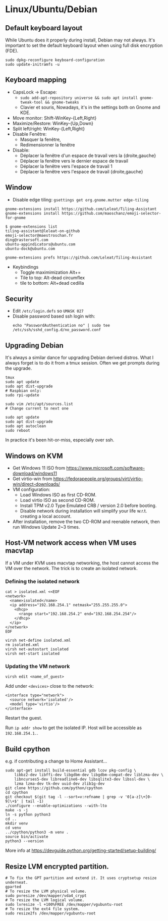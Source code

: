 # Linux/Ubuntu/Debian


## Default keyboard layout

While Ubuntu does it properly during install, Debian may not always. It's
important to set the default keyboard layout when using full disk encryption
(FDE).

```
sudo dpkg-reconfigure keyboard-configuration
sudo update-initramfs -u
```


## Keyboard mapping

- CapsLock -> Escape:
    - `sudo add-apt-repository universe && sudo apt install gnome-tweak-tool && gnome-tweaks`
    - Clavier et souris, Nowadays, it's in the settings both on Gnome and KDE.
- Move monitor: Shift-WinKey-{Left,Right}
- Maximize/Restore: WinKey-{Up,Down}
- Split left/right: WinKey-{Left,Right}
- Disable Fenêtre:
    - Masquer la fenêtre,
    - Redimensionner la fenêtre
- Disable:
    - Déplacer la fenêtre d'un espace de travail vers la {droite,gauche}
    - Déplacer la fenêtre vers le dernier espace de travail
    - Déplacer la fenêtre vers l'espace de travail 1
    - Déplacer la fenêtre vers l'espace de travail {droite,gauche}


## Window

- Disable edge tiling: `gsettings get org.gnome.mutter edge-tiling`
```
gnome-extensions install https://github.com/Leleat/Tiling-Assistant
gnome-extensions install https://github.com/maoschanz/emoji-selector-for-gnome

$ gnome-extensions list
tiling-assistant@leleat-on-github
emoji-selector@maestroschan.fr
ding@rastersoft.com
ubuntu-appindicators@ubuntu.com
ubuntu-dock@ubuntu.com
```

`gnome-extensions prefs https://github.com/Leleat/Tiling-Assistant`

- Keybindings
    - Toggle maximimization Alt+=
    - Tile to top: Alt-dead circumflex
    - tile to bottom: Alt+dead cedilla

## Security

- Edit `/etc/login.defs` so `UMASK 027`
- Disable password based ssh login with:
  ```
  echo "PasswordAuthentication no" | sudo tee /etc/ssh/sshd_config.d/no_password.conf
  ```


## Upgrading Debian

It's always a similar dance for upgrading Debian derived distros. What I always
forget is to do it from a tmux session. Often we get prompts during the upgrade.

```
tmux
sudo apt update
sudo apt dist-upgrade
# Raspbian only:
sudo rpi-update

sudo vim /etc/apt/sources.list
# Change current to next one

sudo apt update
sudo apt dist-upgrade
sudo apt autoclean
sudo reboot
```

In practice it's been hit-or-miss, especially over ssh.


## Windows on KVM

- Get Windows 11 ISO from
  https://www.microsoft.com/software-download/windows11
- Get virtio-win from
  https://fedorapeople.org/groups/virt/virtio-win/direct-downloads/
- VM configuration:
  - Load Windows ISO as first CD-ROM.
  - Load virtio ISO as second CD-ROM.
  - Install TPM v2.0 Type Emulated CRB / version 2.0 before booting.
  - Disable network during installation will simplify your life w.r.t. creating a
    local account.
- After installation, remove the two CD-ROM and reenable network, then run Windows
  Update 2~3 times.


## Host-VM network access when VM uses macvtap

If a VM under KVM uses macvtap networking, the host cannot access the VM over
the network. The trick is to create an isolated network.

### Defining the isolated network

```
cat > isolated.xml <<EOF
<network>
  <name>isolated</name>
  <ip address="192.168.254.1" netmask="255.255.255.0">
    <dhcp>
      <range start="192.168.254.2" end="192.168.254.254"/>
    </dhcp>
  </ip>
</network>
EOF

virsh net-define isolated.xml
rm isolated.xml
virsh net-autostart isolated
virsh net-start isolated
```

### Updating the VM network

```
virsh edit <name_of_guest>
```

Add under `<devices>` close to the network:

```
<interface type="network">
  <source network='isolated'/>
  <model type='virtio'/>
</interface>
```

Restart the guest.

Run `ip addr show` to get the isolated IP. Host will be accessible as
`192.168.254.1.`.


## Build cpython

e.g. if contributing a change to Home Assistant...

```
sudo apt-get install build-essential gdb lcov pkg-config \
    libbz2-dev libffi-dev libgdbm-dev libgdbm-compat-dev liblzma-dev \
    libncurses5-dev libreadline6-dev libsqlite3-dev libssl-dev \
    lzma lzma-dev tk-dev uuid-dev zlib1g-dev
git clone https://github.com/python/cpython
cd cpython
git checkout $(git tag -l --sort=v:refname | grep -v '0[a-z]\+[0-9]\+$' | tail -1)
./configure --enable-optimizations --with-lto
make -s -j
ln -s python python3
cd ..
mkdir venv
cd venv
../cpython/python3 -m venv .
source bin/activate
python3 --version
```

More info at https://devguide.python.org/getting-started/setup-building/

## Resize LVM encrypted partition.

```
# To fix the GPT partition and extend it. It uses cryptsetup resize underneat.
gparted
# To resize the LVM physical volume.
sudo pvresize /dev/mapper/vda4_crypt
# To resize the LVM logical volume.
sudo lvresize -l +100%FREE /dev/mapper/vgubuntu-root
# To resize the ext4 file system.
sudo resize2fs /dev/mapper/vgubuntu-root
```
